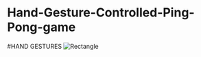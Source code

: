 # Hand-Gesture-Controlled-Ping-Pong-game

#HAND GESTURES
![Rectangle](https://user-images.githubusercontent.com/67380886/113131801-48f9fa80-923b-11eb-87be-e998e8755684.png)
